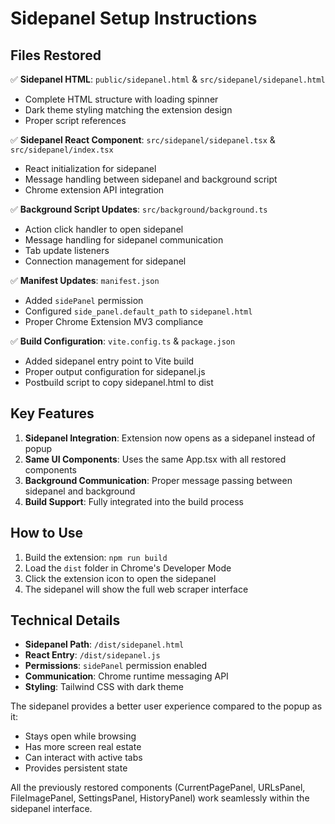 # Sidepanel Setup Instructions

## Files Restored

✅ **Sidepanel HTML**: `public/sidepanel.html` & `src/sidepanel/sidepanel.html`
- Complete HTML structure with loading spinner
- Dark theme styling matching the extension design
- Proper script references

✅ **Sidepanel React Component**: `src/sidepanel/sidepanel.tsx` & `src/sidepanel/index.tsx`
- React initialization for sidepanel
- Message handling between sidepanel and background script
- Chrome extension API integration

✅ **Background Script Updates**: `src/background/background.ts`
- Action click handler to open sidepanel
- Message handling for sidepanel communication
- Tab update listeners
- Connection management for sidepanel

✅ **Manifest Updates**: `manifest.json`
- Added `sidePanel` permission
- Configured `side_panel.default_path` to `sidepanel.html`
- Proper Chrome Extension MV3 compliance

✅ **Build Configuration**: `vite.config.ts` & `package.json`
- Added sidepanel entry point to Vite build
- Proper output configuration for sidepanel.js
- Postbuild script to copy sidepanel.html to dist

## Key Features

1. **Sidepanel Integration**: Extension now opens as a sidepanel instead of popup
2. **Same UI Components**: Uses the same App.tsx with all restored components
3. **Background Communication**: Proper message passing between sidepanel and background
4. **Build Support**: Fully integrated into the build process

## How to Use

1. Build the extension: `npm run build`
2. Load the `dist` folder in Chrome's Developer Mode
3. Click the extension icon to open the sidepanel
4. The sidepanel will show the full web scraper interface

## Technical Details

- **Sidepanel Path**: `/dist/sidepanel.html`
- **React Entry**: `/dist/sidepanel.js`
- **Permissions**: `sidePanel` permission enabled
- **Communication**: Chrome runtime messaging API
- **Styling**: Tailwind CSS with dark theme

The sidepanel provides a better user experience compared to the popup as it:
- Stays open while browsing
- Has more screen real estate
- Can interact with active tabs
- Provides persistent state

All the previously restored components (CurrentPagePanel, URLsPanel, FileImagePanel, SettingsPanel, HistoryPanel) work seamlessly within the sidepanel interface.
